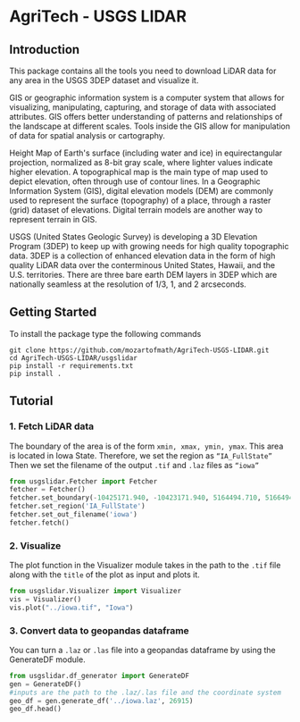 # AgriTech - USGS LIDAR
## Introduction
<p>
This package contains all the tools you need to download LiDAR data for any area in the USGS 3DEP dataset and visualize it.
</p>
<p>
GIS or geographic information system is a computer system that allows for visualizing, manipulating, capturing, and storage of data with associated attributes. GIS offers better understanding of patterns and relationships of the landscape at different scales. Tools inside the GIS allow for manipulation of data for spatial analysis or cartography.
</p>
<p>
Height Map of Earth's surface (including water and ice) in equirectangular projection, normalized as 8-bit gray scale, where lighter values indicate higher elevation. A topographical map is the main type of map used to depict elevation, often through use of contour lines. In a Geographic Information System (GIS), digital elevation models (DEM) are commonly used to represent the surface (topography) of a place, through a raster (grid) dataset of elevations. Digital terrain models are another way to represent terrain in GIS. 
</p>
<p>
USGS (United States Geologic Survey) is developing a 3D Elevation Program (3DEP) to keep up with growing needs for high quality topographic data. 3DEP is a collection of enhanced elevation data in the form of high quality LiDAR data over the conterminous United States, Hawaii, and the U.S. territories. There are three bare earth DEM layers in 3DEP which are nationally seamless at the resolution of 1/3, 1, and 2 arcseconds.
</p>

## Getting Started
<p>
To install the package type the following commands
</p>

```
git clone https://github.com/mozartofmath/AgriTech-USGS-LIDAR.git
cd AgriTech-USGS-LIDAR/usgslidar
pip install -r requirements.txt
pip install .
```

## Tutorial
### 1. Fetch LiDAR data
The boundary of the area is of the form `xmin, xmax, ymin, ymax`.
This area is located in Iowa State. Therefore, we set the region as `“IA_FullState”`
Then we set the filename of the output `.tif` and `.laz` files as `“iowa”`

```python
from usgslidar.Fetcher import Fetcher
fetcher = Fetcher()
fetcher.set_boundary(-10425171.940, -10423171.940, 5164494.710, 5166494.710)
fetcher.set_region('IA_FullState')
fetcher.set_out_filename('iowa')
fetcher.fetch()
```

### 2. Visualize 
The plot function in the Visualizer module takes in the path to the `.tif` file 
along with the `title` of the plot as input and plots it.


```python
from usgslidar.Visualizer import Visualizer
vis = Visualizer()
vis.plot("../iowa.tif", "Iowa")
```

### 3. Convert data to geopandas dataframe
You can turn a `.laz` or `.las` file into a geopandas dataframe by using the GenerateDF module.


```python
from usgslidar.df_generator import GenerateDF
gen = GenerateDF()
#inputs are the path to the .laz/.las file and the coordinate system
geo_df = gen.generate_df('../iowa.laz', 26915)
geo_df.head()
```

